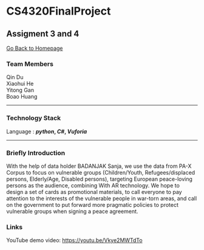 # CS4320FinalProject
## Assigment 3 and 4<br>
[Go Back to Homepage](https://github.com/BoXun97/DS4D_GroupProject)
### Team Members
Qin Du<br>
Xiaohui He<br>
Yitong Gan<br>
Boao Huang<br>
***

### Technology Stack 
Language : ***python*, *C#*, *Vuforia*** 
***

### Briefly Introduction 
With the help of data holder BADANJAK Sanja, we use the data from PA-X Corpus to focus on vulnerable groups (Children/Youth, Refugees/displaced persons, Elderly/Age, Disabled persons), targeting European peace-loving persons as the audience, combining With AR technology. We hope to design a set of cards as promotional materials, to call everyone to pay attention to the interests of the vulnerable people in war-torn areas, and call on the government to put forward more pragmatic policies to protect vulnerable groups when signing a peace agreement.

### Links 
YouTube demo video: https://youtu.be/Vkye2MWTdTo <br>
